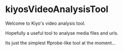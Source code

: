 # kiyosVideoAnalysisTool
Welcome to Kiyo's video analysis tool.

Hopefully a useful tool to analyse media files and urls.

Its just the simplest ffprobe-like tool at the moment...